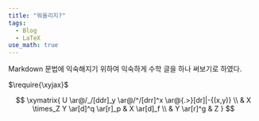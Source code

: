 ```yaml
---
title: "뭐올리지?"
tags:
  - Blog
  - LaTeX
use_math: true
---
```


Markdown 문법에 익숙해지기 위하여 익숙하게 수학 글을 하나 써보기로 하였다. 

$\require{\xyjax}$

$$
\xymatrix{
  U \ar@/_/[ddr]_y \ar@/^/[drr]^x
    \ar@{.>}[dr]|-{(x,y)} \\
  & X \times_Z Y \ar[d]^q \ar[r]_p
    & X \ar[d]_f \\
  & Y \ar[r]^g & Z }
$$